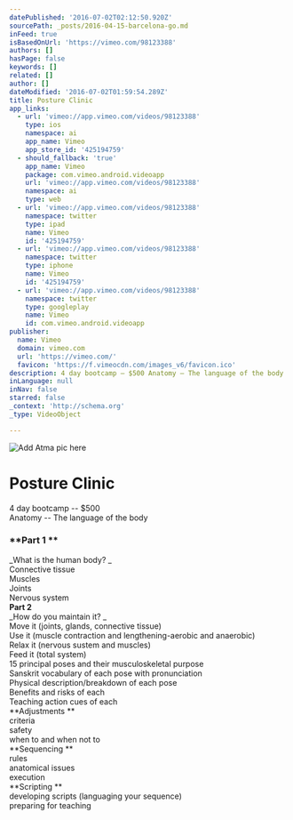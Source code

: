 ```yaml
---
datePublished: '2016-07-02T02:12:50.920Z'
sourcePath: _posts/2016-04-15-barcelona-go.md
inFeed: true
isBasedOnUrl: 'https://vimeo.com/98123388'
authors: []
hasPage: false
keywords: []
related: []
author: []
dateModified: '2016-07-02T01:59:54.289Z'
title: Posture Clinic
app_links:
  - url: 'vimeo://app.vimeo.com/videos/98123388'
    type: ios
    namespace: ai
    app_name: Vimeo
    app_store_id: '425194759'
  - should_fallback: 'true'
    app_name: Vimeo
    package: com.vimeo.android.videoapp
    url: 'vimeo://app.vimeo.com/videos/98123388'
    namespace: ai
    type: web
  - url: 'vimeo://app.vimeo.com/videos/98123388'
    namespace: twitter
    type: ipad
    name: Vimeo
    id: '425194759'
  - url: 'vimeo://app.vimeo.com/videos/98123388'
    namespace: twitter
    type: iphone
    name: Vimeo
    id: '425194759'
  - url: 'vimeo://app.vimeo.com/videos/98123388'
    namespace: twitter
    type: googleplay
    name: Vimeo
    id: com.vimeo.android.videoapp
publisher:
  name: Vimeo
  domain: vimeo.com
  url: 'https://vimeo.com/'
  favicon: 'https://f.vimeocdn.com/images_v6/favicon.ico'
description: 4 day bootcamp – $500 Anatomy – The language of the body
inLanguage: null
inNav: false
starred: false
_context: 'http://schema.org'
_type: VideoObject

---
```

![Add Atma pic here](https://the-grid-user-content.s3-us-west-2.amazonaws.com/083e25ca-4cac-4b66-84f0-a0f8661a4120.jpg)

# Posture Clinic

4 day bootcamp -- $500  
Anatomy -- The language of the body

### **Part 1 **  
_What is the human body? _  
Connective tissue   
Muscles   
Joints   
Nervous system   
**Part 2**  
_How do you maintain it? _  
Move it (joints, glands, connective tissue)   
Use it (muscle contraction and lengthening-aerobic and anaerobic)   
Relax it (nervous sustem and muscles)   
Feed it (total system)   
15 principal poses and their musculoskeletal purpose   
Sanskrit vocabulary of each pose with pronunciation   
Physical description/breakdown of each pose   
Benefits and risks of each   
Teaching action cues of each   
**Adjustments **  
criteria   
safety   
when to and when not to   
**Sequencing **  
rules   
anatomical issues   
execution   
**Scripting **  
developing scripts (languaging your sequence)   
preparing for teaching
